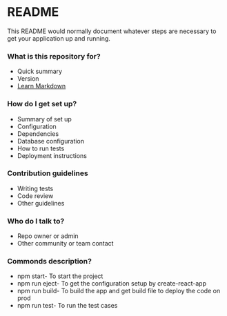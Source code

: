 # README #

This README would normally document whatever steps are necessary to get your application up and running.

### What is this repository for? ###

* Quick summary
* Version
* [Learn Markdown](https://bitbucket.org/tutorials/markdowndemo)

### How do I get set up? ###

* Summary of set up
* Configuration
* Dependencies
* Database configuration
* How to run tests
* Deployment instructions

### Contribution guidelines ###

* Writing tests
* Code review
* Other guidelines

### Who do I talk to? ###

* Repo owner or admin
* Other community or team contact

### Commonds description? ###

* npm start- To start the project
* npm run eject- To get the configuration setup by create-react-app
* npm run build- To build the app and get build file to deploy the code on prod
* npm run test- To run the test cases